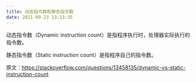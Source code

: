 ```yaml
---
title: 动态指令数和静态指令数
date: 2021-09-23 13:13:35
---
```


动态指令数（Dynamic instruction count）是指程序执行时，处理器实际执行的指令数。

静态指令数（Static instruction count）是指程序自己的指令数。

原文：<https://stackoverflow.com/questions/13458135/dynamic-vs-static-instruction-count>
